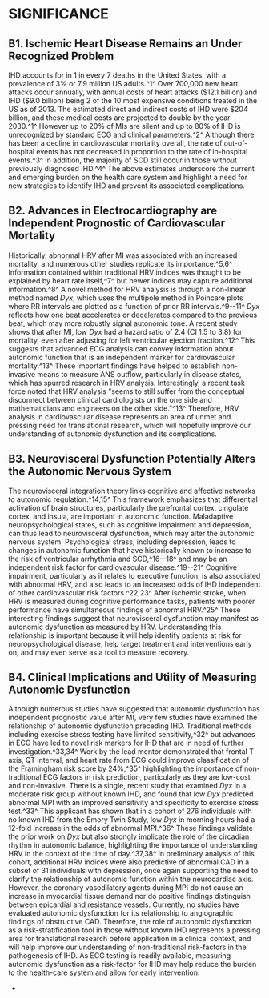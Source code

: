 SIGNIFICANCE
============

B1. Ischemic Heart Disease Remains an Under Recognized Problem
--------------------------------------------------------------

IHD accounts for in 1 in every 7 deaths in the United States, with a
prevalence of 3% or 7.9 million US adults.^1^ Over 700,000 new heart
attacks occur annually, with annual costs of heart attacks (\$12.1
billion) and IHD (\$9.0 billion) being 2 of the 10 most expensive
conditions treated in the US as of 2013. The estimated direct and
indirect costs of IHD were \$204 billion, and these medical costs are
projected to double by the year 2030.^1^ However up to 20% of MIs are
silent and up to 80% of IHD is unrecognized by standard ECG and clinical
parameters.^2^ Although there has been a decline in cardiovascular
mortality overall, the rate of out-of-hospital events has not decreased
in proportion to the rate of in-hospital events.^3^ In addition, the
majority of SCD still occur in those without previously diagnosed
IHD.^4^ The above estimates underscore the current and emerging burden
on the health care system and highlight a need for new strategies to
identify IHD and prevent its associated complications.

B2. Advances in Electrocardiography are Independent Prognostic of Cardiovascular Mortality
------------------------------------------------------------------------------------------

Historically, abnormal HRV after MI was associated with an increased
mortality, and numerous other studies replicate its importance.^5,6^
Information contained within traditional HRV indices was thought to be
explained by heart rate itself,^7^ but newer indices may capture
additional information.^8^ A novel method for HRV analysis is through a
non-linear method named *Dyx*, which uses the multipole method in
Poincaré plots where RR intervals are plotted as a function of prior RR
intervals.^9--11^ *Dyx* reflects how one beat accelerates or decelerates
compared to the previous beat, which may more robustly signal autonomic
tone. A recent study shows that after MI, low *Dyx* had a hazard ratio
of 2.4 (CI 1.5 to 3.8) for mortality, even after adjusting for left
ventricular ejection fraction.^12^ This suggests that advanced ECG
analysis can convey information about autonomic function that is an
independent marker for cardiovascular mortality.^13^ These important
findings have helped to establish non-invasive means to measure ANS
outflow, particularly in disease states, which has spurred research in
HRV analysis. Interestingly, a recent task force noted that HRV analysis
﻿"seems to still suffer from the conceptual disconnect between clinical
cardiologists on the one side and mathematicians and engineers on the
other side."^13^ Therefore, HRV analysis in cardiovascular disease
represents an area of unmet and pressing need for translational
research, which will hopefully improve our understanding of autonomic
dysfunction and its complications.

B3. Neurovisceral Dysfunction Potentially Alters the Autonomic Nervous System
-----------------------------------------------------------------------------

The neurovisceral integration theory links cognitive and affective
networks to autonomic regulation.^14,15^ This framework emphasizes that
differential activation of brain structures, particularly the prefrontal
cortex, cingulate cortex, and insula, are important in autonomic
function. Maladaptive neuropsychological states, such as cognitive
impairment and depression, can thus lead to neurovisceral dysfunction,
which may alter the autonomic nervous system. Psychological stress,
including depression, leads to changes in autonomic function that have
historically known to increase to the risk of ventricular arrhythmia and
SCD,^16--18^ and may be an independent risk factor for cardiovascular
disease.^19--21^ Cognitive impairment, particularly as it relates to
executive function, is also associated with abnormal HRV, and also leads
to an increased odds of IHD independent of other cardiovascular risk
factors.^22,23^ After ischemic stroke, when HRV is measured during
cognitive performance tasks, patients with poorer performance have
simultaneous findings of abnormal HRV.^25^ These interesting findings
suggest that neurovisceral dysfunction may manifest as autonomic
dysfunction as measured by HRV. Understanding this relationship is
important because it will help identify patients at risk for
neuropsychological disease, help target treatment and interventions
early on, and may even serve as a tool to measure recovery.

B4. Clinical Implications and Utility of Measuring Autonomic Dysfunction
------------------------------------------------------------------------

Although numerous studies have suggested that autonomic dysfunction has
independent prognostic value after MI, very few studies have examined
the relationship of autonomic dysfunction preceding IHD. Traditional
methods including exercise stress testing have limited sensitivity,^32^
but advances in ECG have led to novel risk markers for IHD that are in
need of further investigation.^33,34^ Work by the lead mentor
demonstrated that frontal T axis, QT interval, and heart rate from ECG
could improve classification of the Framingham risk score by 24%,^35^
highlighting the importance of non-traditional ECG factors in risk
prediction, particularly as they are low-cost and non-invasive. There is
a single, recent study that examined *Dyx* in a moderate risk group
without known IHD, and found that low *Dyx* predicted abnormal MPI with
an improved sensitivity and specificity to exercise stress test.^33^
This applicant has shown that in a cohort of 276 individuals with no
known IHD from the Emory Twin Study, low *Dyx* in morning hours had a
12-fold increase in the odds of abnormal MPI.^36^ These findings
validate the prior work on *Dyx* but also strongly implicate the role of
the circadian rhythm in autonomic balance, highlighting the importance
of understanding HRV in the context of the time of day.^37,38^ In
preliminary analysis of this cohort, additional HRV indices were also
predictive of abnormal CAD in a subset of 31 individuals with
depression, once again supporting the need to clarify the relationship
of autonomic function within the neurocardiac axis. However, the
coronary vasodilatory agents during MPI do not cause an increase in
myocardial tissue demand nor do positive findings distinguish between
epicardial and resistance vessels. Currently, no studies have evaluated
autonomic dysfunction for its relationship to angiographic findings of
obstructive CAD. Therefore, the role of autonomic dysfunction as a
risk-stratification tool in those without known IHD represents a
pressing area for translational research before application in a
clinical context, and will help improve our understanding of
non-traditional risk-factors in the pathogenesis of IHD. As ECG testing
is readily available, measuring autonomic dysfunction as a risk-factor
for IHD may help reduce the burden to the health-care system and allow
for early intervention.

 
-
